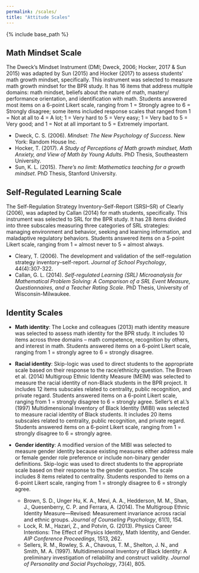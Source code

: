 ```yaml
---
permalink: /scales/
title: "Attitude Scales"
---
```


{% include base_path %}

## Math Mindset Scale

The Dweck’s Mindset Instrument (DMI; Dweck, 2006; Hocker, 2017 & Sun 2015) was adapted by Sun (2015) and Hocker (2017) to assess students’ math growth mindset, specifically. This instrument was selected to measure math growth mindset for the BPR study. It has 16 items that address multiple domains: math mindset, beliefs about the nature of math, mastery/ performance orientation, and identification with math. Students answered most items on a 6-point Likert scale, ranging from 1 = Strongly agree to 6 = Strongly disagree; some items included response scales that ranged from 1 = Not at all to 4 = A lot; 1 = Very hard to 5 = Very easy; 1 = Very bad to 5 = Very good; and 1 = Not at all important to 5 = Extremely important.

- Dweck, C. S. (2006). _Mindset: The New Psychology of Success_. New York: Random House Inc.
- Hocker, T. (2017). _A Study of Perceptions of Math growth mindset, Math Anxiety, and View of Math by Young Adults_. PhD Thesis, Southeastern University.
- Sun, K. L. (2015). _There’s no limit: Mathematics teaching for a growth mindset_. PhD Thesis, Stanford University.

## Self-Regulated Learning Scale

The Self-Regulation Strategy Inventory–Self-Report (SRSI–SR) of Clearly (2006), was adapted by Callan (2014) for math students, specifically. This instrument was selected to SRL for the BPR study. It has 28 items divided into three subscales measuring three categories of SRL strategies: managing environment and behavior, seeking and learning information, and maladaptive regulatory behaviors. Students answered items on a 5-point Likert scale, ranging from 1 = almost never to 5 = almost always.

- Cleary, T. (2006). The development and validation of the self-regulation strategy inventory–self-report. _Journal of School Psychology_, 44(4):307-322.
- Callan, G. L. (2014). _Self-regulated Learning (SRL) Microanalysis for Mathematical Problem Solving: A Comparison of a SRL Event Measure, Questionnaires, and a Teacher Rating Scale_. PhD Thesis, University of Wisconsin-Milwaukee.

## Identity Scales

* **Math identity**: The Locke and colleagues (2013) math identity measure was selected to assess math identity for the BPR study. It includes 10 items across three domains – math competence, recognition by others, and interest in math. Students answered items on a 6-point Likert scale, ranging from 1 = strongly agree to 6 = strongly disagree.

* **Racial identity**: Skip-logic was used to direct students to the appropriate scale based on their response to the race/ethnicity question. The Brown et al. (2014) Multigroup Ethnic Identity Measure (MEIM) was selected to measure the racial identity of non-Black students in the BPR project. It includes 12 items subscales related to centrality, public recognition, and private regard. Students answered items on a 6-point Likert scale, ranging from 1 = strongly disagree to 6 = strongly agree. Seller’s et al.’s (1997) Multidimensional Inventory of Black Identity (MIBI) was selected to measure racial identity of Black students. It includes 20 items subscales related to centrality, public recognition, and private regard. Students answered items on a 6-point Likert scale, ranging from 1 = strongly disagree to 6 = strongly agree.

* **Gender identity**: A modified version of the MIBI was selected to measure gender identity because existing measures either address male or female gender role preference or include non-binary gender definitions. Skip-logic was used to direct students to the appropriate scale based on their response to the gender question. The scale includes 8 items related to centrality. Students responded to items on a 6-point Likert scale, ranging from 1 = strongly disagree to 6 = strongly agree.

  - Brown, S. D., Unger Hu, K. A., Mevi, A. A., Hedderson, M. M., Shan, J., Quesenberry, C. P. and Ferrara, A. (2014). The Multigroup Ethnic Identity Measure—Revised: Measurement invariance across racial and ethnic groups. _Journal of Counseling Psychology_, 61(1), 154.
  - Lock, R. M., Hazari, Z., and Potvin, G. (2013). Physics Career Intentions: The Effect of Physics Identity, Math Identity, and Gender. _AIP Conference Proceedings_, 1513, 262.
  - Sellers, R. M., Rowley, S. A., Chavous, T. M., Shelton, J. N., and Smith, M. A. (1997). Multidimensional Inventory of Black Identity: A preliminary investigation of reliability and construct validity. _Journal of Personality and Social Psychology_, 73(4), 805.

